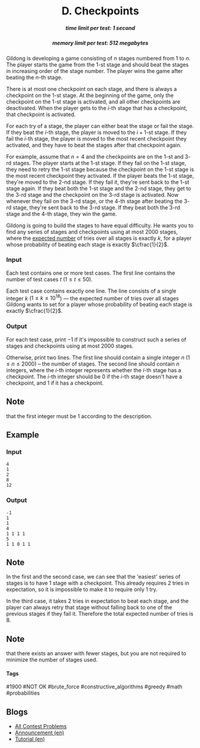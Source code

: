 <h1 style='text-align: center;'> D. Checkpoints</h1>

<h5 style='text-align: center;'>time limit per test: 1 second</h5>
<h5 style='text-align: center;'>memory limit per test: 512 megabytes</h5>

Gildong is developing a game consisting of $n$ stages numbered from $1$ to $n$. The player starts the game from the $1$-st stage and should beat the stages in increasing order of the stage number. The player wins the game after beating the $n$-th stage.

There is at most one checkpoint on each stage, and there is always a checkpoint on the $1$-st stage. At the beginning of the game, only the checkpoint on the $1$-st stage is activated, and all other checkpoints are deactivated. When the player gets to the $i$-th stage that has a checkpoint, that checkpoint is activated.

For each try of a stage, the player can either beat the stage or fail the stage. If they beat the $i$-th stage, the player is moved to the $i+1$-st stage. If they fail the $i$-th stage, the player is moved to the most recent checkpoint they activated, and they have to beat the stages after that checkpoint again.

For example, assume that $n = 4$ and the checkpoints are on the $1$-st and $3$-rd stages. The player starts at the $1$-st stage. If they fail on the $1$-st stage, they need to retry the $1$-st stage because the checkpoint on the $1$-st stage is the most recent checkpoint they activated. If the player beats the $1$-st stage, they're moved to the $2$-nd stage. If they fail it, they're sent back to the $1$-st stage again. If they beat both the $1$-st stage and the $2$-nd stage, they get to the $3$-rd stage and the checkpoint on the $3$-rd stage is activated. Now whenever they fail on the $3$-rd stage, or the $4$-th stage after beating the $3$-rd stage, they're sent back to the $3$-rd stage. If they beat both the $3$-rd stage and the $4$-th stage, they win the game.

Gildong is going to build the stages to have equal difficulty. He wants you to find any series of stages and checkpoints using at most $2000$ stages, where the [expected number](https://en.wikipedia.org/wiki/Expected_value) of tries over all stages is exactly $k$, for a player whose probability of beating each stage is exactly $\cfrac{1}{2}$.

### Input

Each test contains one or more test cases. The first line contains the number of test cases $t$ ($1 \le t \le 50$).

Each test case contains exactly one line. The line consists of a single integer $k$ ($1 \le k \le 10^{18}$) — the expected number of tries over all stages Gildong wants to set for a player whose probability of beating each stage is exactly $\cfrac{1}{2}$.

### Output

For each test case, print $-1$ if it's impossible to construct such a series of stages and checkpoints using at most $2000$ stages.

Otherwise, print two lines. The first line should contain a single integer $n$ ($1 \le n \le 2000$) – the number of stages. The second line should contain $n$ integers, where the $i$-th integer represents whether the $i$-th stage has a checkpoint. The $i$-th integer should be $0$ if the $i$-th stage doesn't have a checkpoint, and $1$ if it has a checkpoint. 
## Note

 that the first integer must be $1$ according to the description.

## Example

### Input


```text
4
1
2
8
12
```
### Output


```text
-1
1
1
4
1 1 1 1
5
1 1 0 1 1
```
## Note

In the first and the second case, we can see that the 'easiest' series of stages is to have $1$ stage with a checkpoint. This already requires $2$ tries in expectation, so it is impossible to make it to require only $1$ try.

In the third case, it takes $2$ tries in expectation to beat each stage, and the player can always retry that stage without falling back to one of the previous stages if they fail it. Therefore the total expected number of tries is $8$. 
## Note

 that there exists an answer with fewer stages, but you are not required to minimize the number of stages used. 



#### Tags 

#1900 #NOT OK #brute_force #constructive_algorithms #greedy #math #probabilities 

## Blogs
- [All Contest Problems](../Codeforces_Round_688_(Div._2).md)
- [Announcement (en)](../blogs/Announcement_(en).md)
- [Tutorial (en)](../blogs/Tutorial_(en).md)

